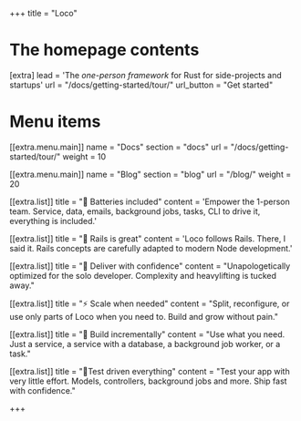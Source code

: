 +++
title = "Loco"


# The homepage contents
[extra]
lead = 'The <em>one-person framework</em> for Rust for side-projects and startups'
url = "/docs/getting-started/tour/"
url_button = "Get started"

# Menu items
[[extra.menu.main]]
name = "Docs"
section = "docs"
url = "/docs/getting-started/tour/"
weight = 10

[[extra.menu.main]]
name = "Blog"
section = "blog"
url = "/blog/"
weight = 20

[[extra.list]]
title = "🔋 Batteries included"
content = 'Empower the 1-person team. Service, data, emails, background jobs, tasks, CLI to drive it, everything is included.'

[[extra.list]]
title = "🔮 Rails is great"
content = 'Loco follows Rails. There, I said it. Rails concepts are carefully adapted to modern Node development.'

[[extra.list]]
title = "🏅 Deliver with confidence"
content = "Unapologetically optimized for the solo developer. Complexity and heavylifting is tucked away."

[[extra.list]]
title = "⚡️ Scale when needed"
content = "Split, reconfigure, or use only parts of Loco when you need to. Build and grow without pain."

[[extra.list]]
title = "🚀️ Build incrementally"
content = "Use what you need. Just a service, a service with a database, a background job worker, or a task."

[[extra.list]]
title = "🚦Test driven everything"
content = "Test your app with very little effort. Models, controllers, background jobs and more. Ship fast with confidence."

+++
